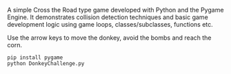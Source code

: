 A simple Cross the Road type game developed with Python and the Pygame Engine. It demonstrates collision detection techniques and basic game development logic using game loops, classes/subclasses, functions etc.

Use the arrow keys to move the donkey, avoid the bombs and reach the corn.

`pip install pygame` <br>
`python DonkeyChallenge.py`
